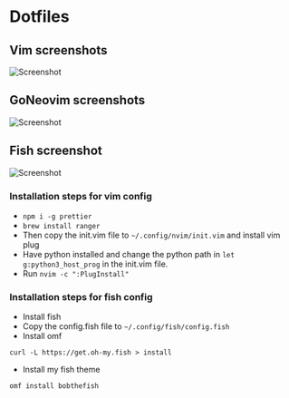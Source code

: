 # Dotfiles
## Vim screenshots
![Screenshot](https://raw.githubusercontent.com/samrath2007/Dotfiles/main/Screenshot%202021-06-01%20at%204.03.30%20PM.png)

## GoNeovim screenshots
![Screenshot](https://raw.githubusercontent.com/samrath2007/Dotfiles/main/Screenshot%202021-06-13%20at%2012.56.35%20PM.png)
## Fish screenshot
![Screenshot](https://github.com/samrath2007/Dotfiles/blob/main/Screenshot%202021-05-26%20at%2011.08.05%20AM.png)

### Installation steps for vim config
- `npm i -g prettier`
- `brew install ranger`
- Then copy the init.vim file to `~/.config/nvim/init.vim` and install vim plug
- Have python installed and change the python path in `let g:python3_host_prog` in the init.vim file.
- Run `nvim -c ":PlugInstall"`
### Installation steps for fish config
- Install fish
- Copy the config.fish file to `~/.config/fish/config.fish`
- Install omf
```
curl -L https://get.oh-my.fish > install
```
- Install my fish theme
```
omf install bobthefish
```

